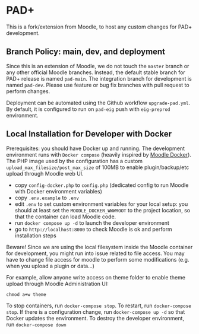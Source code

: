 PAD+
====

This is a fork/extension from Moodle, to host any custom changes for PAD+ development.

Branch Policy: main, dev, and deployment
----------------------------------------

Since this is an extension of Moodle, we do not touch the `master` branch or any other official Moodle branches. Instead, the default stable branch for PAD+ release is named `pad-main`. The integration branch for development is named `pad-dev`. Please use feature or bug fix branches with pull request to perform changes.

Deployment can be automated using the Github workflow `upgrade-pad.yml`. By default, it is configured to run on `pad-eig` push with `eig-preprod` environment.

Local Installation for Developer with Docker
--------------------------------------------

Prerequisites: you should have Docker up and running. The development environment runs with `Docker compose` (heavily inspired by [Moodle Docker](https://github.com/moodlehq/moodle-docker/)). The PHP image used by the configuration has a custom `upload_max_filesize/post_max_size` of 100MB to enable plugin/backup/etc upload through Moodle web UI.

- copy `config-docker.php` to `config.php` (dedicated config to run Moodle with Docker environment variables)
- copy `.env.example` to `.env`
- edit `.env` to set custom environment variables for your local setup: you should at least set the `MOODLE_DOCKER_WWWROOT` to the project location, so that the container can load Moodle code.
- run `docker compose up -d` to launch the developer environment
- go to `http://localhost:8000` to check Moodle is ok and perform installation steps

Beware! Since we are using the local filesystem inside the Moodle container for development, you might run into issue related to file access. You may have to change file access for moodle to perform some modifications (e.g. when you upload a plugin or data...)

For example, allow anyone write access on theme folder to enable theme upload through Moodle Administration UI:
```
chmod a+w theme
```

To stop containers, run `docker-compose stop`. To restart, run `docker-compose stop`. If there is a configuration change, run `docker-compose up -d` so that Docker updates the environment.
To destroy the developer environment, run `docker-compose down`
